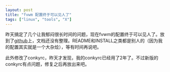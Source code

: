 ```yaml
---
layout: post
title: "fvwm 配置终于可以见人了"
tags: ["linux", "tools", "X"]
---
```


昨天搞定了几个让我郁闷很长时间的问题，现在fvwm的配置终于可以见人了。放到了[github](http://github.com/zer4tul/zer4tul-s-fvwm/)上，文档还没有整理。README和INSTALL之类都是别人的（因为我的配置其实就是一个大杂烩），等有时间再说吧。

此外修改了conkyrc，昨天才发现，我的conkyrc已经用了2年了。不过新版的conkyrc有点问题，修复之后再放出来吧。
